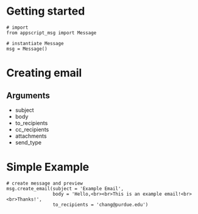 # Getting started
```
# import
from appscript_msg import Message

# instantiate Message
msg = Message()
```

# Creating email
## Arguments
* subject
* body
* to_recipients
* cc_recipients
* attachments
* send_type

# Simple Example
```
# create message and preview
msg.create_email(subject = 'Example Email', 
                 body = 'Hello,<br><br>This is an example email!<br><br>Thanks!',
                 to_recipients = 'chang@purdue.edu')
```

